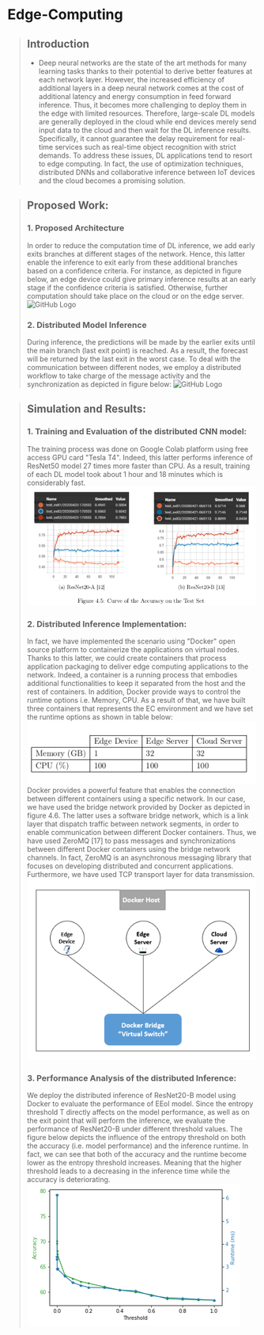 # Edge-Computing

> ## Introduction
>* Deep neural networks are the state of the art methods for many learning tasks thanks to their potential to derive better features at each network layer. However, the increased efficiency of additional layers in a deep neural network comes at the cost of additional latency and energy consumption in feed forward inference. Thus, it becomes more challenging to deploy them in the edge with limited resources.
Therefore, large-scale DL models are generally deployed in the cloud while end devices merely send input data to the cloud and then wait for the DL inference results. Specifically, it cannot guarantee the delay requirement for real-time services such as real-time object recognition with strict demands.
To address these issues, DL applications tend to resort to edge computing. In fact, the use of optimization techniques, distributed DNNs and collaborative inference between IoT devices and the cloud becomes a promising solution.

> ## Proposed Work:
>### 1. Proposed Architecture
>In order to reduce the computation time of DL inference, we add early exits branches at
different stages of the network. Hence, this latter enable the inference to exit early from these
additional branches based on a confidence criteria. For instance, as depicted in figure below, an
edge device could give primary inference results at an early stage if the confidence criteria is
satisfied. Otherwise, further computation should take place on the cloud or on the edge server.
![GitHub Logo](./dnn_partitioning/images/distributed_cnn.png)
>### 2. Distributed Model Inference
>During inference, the predictions will be made by the earlier exits until the main branch (last exit point) is reached. As a result, the forecast will be returned by the last exit in the worst case. To deal with the communication between different nodes, we employ a distributed workflow to take charge of the message activity and the synchronization as depicted in figure below:
![GitHub Logo](./dnn_partitioning/images/communication_workflow_2.png)

> ## Simulation and Results:
>### 1. Training and Evaluation of the distributed CNN model:
>The training process was done on Google Colab platform using free access GPU card "Tesla T4". Indeed, this latter performs inference of ResNet50 model 27 times more faster than CPU. As a result, training of each DL model took about 1 hour and 18 minutes which is considerably fast.
![GitHub Logo](./dnn_partitioning/images/training.png)
>### 2. Distributed Inference Implementation:
>In fact, we have implemented the scenario using "Docker" open source platform to containerize the applications on virtual nodes. Thanks to this latter, we could create containers that process application packaging to deliver edge computing applications to the network.
Indeed, a container is a running process that embodies additional functionalities to keep it separated from the host and the rest of containers. In addition, Docker provide ways to control the runtime options i.e. Memory, CPU. As a result of that, we have built three containers that represents the EC environment and we have set the runtime options as shown in table below:
![GitHub Logo](./dnn_partitioning/images/runtime_options.png)
>Docker provides a powerful feature that enables the connection between different containers using a specific network. In our case, we have used the bridge network provided by Docker as depicted in figure 4.6. The latter uses a software bridge network, which is a link layer that
dispatch traffic between network segments, in order to enable communication between different Docker containers. Thus, we have used ZeroMQ [17] to pass messages and synchronizations between different Docker containers using the bridge network channels. In fact, ZeroMQ is an
asynchronous messaging library that focuses on developing distributed and concurrent applications. Furthermore, we have used TCP transport layer for data transmission.
![GitHub Logo](./dnn_partitioning/images/docker_env.png)
>### 3. Performance Analysis of the distributed Inference:
>We deploy the distributed inference of ResNet20-B model using Docker to evaluate the performance of EEoI model. Since the entropy threshold T directly affects on the model performance, as well as on the exit point that will perform the inference, we evaluate the performance of
ResNet20-B under different threshold values.
The figure below depicts the influence of the entropy threshold on both the accuracy (i.e. model performance) and the inference runtime. In fact, we can see that both of the accuracy and the runtime become lower as the entropy threshold increases. Meaning that the higher threshold
leads to a decreasing in the inference time while the accuracy is deteriorating.
![GitHub Logo](./dnn_partitioning/images/performance_results.png)



